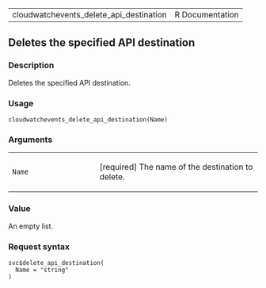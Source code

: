 <table style="width: 100%;">
<tbody>
<tr class="odd">
<td>cloudwatchevents_delete_api_destination</td>
<td style="text-align: right;">R Documentation</td>
</tr>
</tbody>
</table>

## Deletes the specified API destination

### Description

Deletes the specified API destination.

### Usage

    cloudwatchevents_delete_api_destination(Name)

### Arguments

<table>
<colgroup>
<col style="width: 35%" />
<col style="width: 65%" />
</colgroup>
<tbody>
<tr class="odd">
<td><code
id="cloudwatchevents_delete_api_destination_:_Name">Name</code></td>
<td><p>[required] The name of the destination to delete.</p></td>
</tr>
</tbody>
</table>

### Value

An empty list.

### Request syntax

    svc$delete_api_destination(
      Name = "string"
    )
